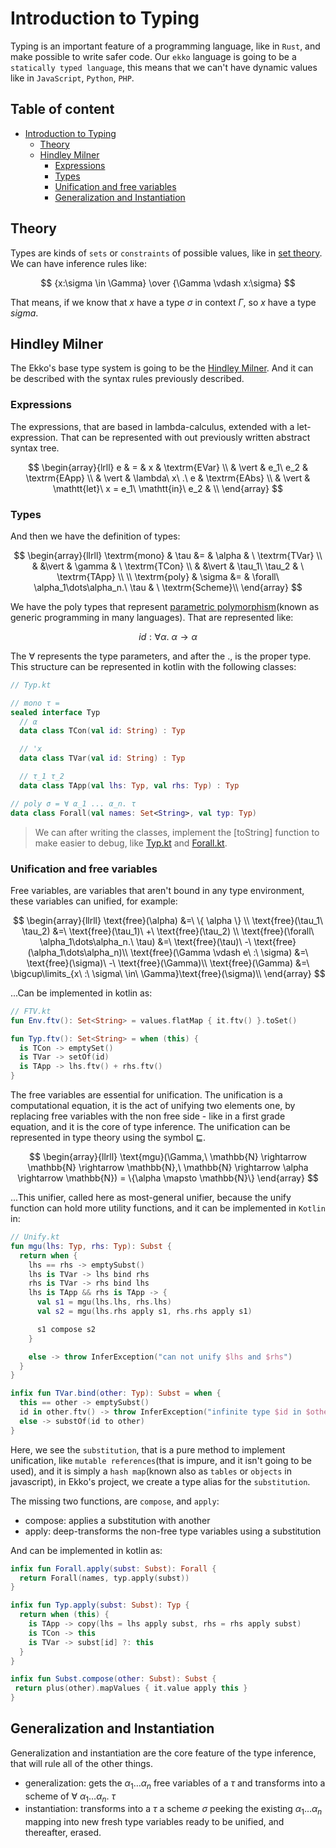 # Introduction to Typing

Typing is an important feature of a programming language, like in `Rust`, and make possible to write safer code.
Our `ekko` language is going to be a `statically typed language`, this means that we can't have dynamic values like in
`JavaScript`, `Python`, `PHP`.

## Table of content

- [Introduction to Typing](#introduction-to-typing)
  - [Theory](#theory)
  - [Hindley Milner](#hindley-milner)
    - [Expressions](#expressions)
    - [Types](#types)
    - [Unification and free variables](#unification-and-free-variables)
    - [Generalization and Instantiation](#generalization-and-instantiation)

## Theory

Types are kinds of `sets` or `constraints` of possible values, like
in [set theory](https://en.wikipedia.org/wiki/Set_theory). We can have inference rules like:

$$ {x:\sigma \in \Gamma} \over {\Gamma \vdash x:\sigma} $$

That means, if we know that $x$ have a type $\sigma$ in context $\Gamma$, so $x$ have a type $sigma$.

## Hindley Milner

The Ekko's base type system is going to be the [Hindley Milner](https://en.wikipedia.org/wiki/Hindley%E2%80%93Milner_type_system). And it can be described with the syntax rules previously described.

### Expressions

The expressions, that are based in lambda-calculus, extended with a let-expression. That can be represented with out previously written abstract syntax tree.

$$
\begin{array}{lrll}
  e & =     & x                                   & \textrm{EVar} \\
    & \vert & e_1\ e_2                            & \textrm{EApp} \\
    & \vert & \lambda\ x\ .\ e                    & \textrm{EAbs} \\
    & \vert & \mathtt{let}\ x = e_1\ \mathtt{in}\ e_2 & \\
\end{array}
$$

### Types

And then we have the definition of types:

$$
\begin{array}{llrll}
  \textrm{mono} & \tau &=     & \alpha         & \ \textrm{TVar} \\
                &      &\vert & \gamma         & \ \textrm{TCon} \\
                &      &\vert & \tau_1\ \tau_2 & \ \textrm{TApp} \\
  \\
  \textrm{poly} & \sigma &= & \forall\ \alpha_1\dots\alpha_n.\ \tau & \ \textrm{Scheme}\\
\end{array}
$$

We have the poly types that represent [parametric polymorphism](https://en.wikipedia.org/wiki/Parametric_polymorphism)(known as generic programming in many languages). That are represented like:

$$
id : \forall \alpha.\ \alpha \rightarrow \alpha
$$

The $\forall$ represents the type parameters, and after the $.$, is the proper type. This structure can be represented in kotlin with the following classes:

```kotlin
// Typ.kt

// mono τ =
sealed interface Typ
  // α
  data class TCon(val id: String) : Typ

  // 'x
  data class TVar(val id: String) : Typ

  // τ_1 τ_2
  data class TApp(val lhs: Typ, val rhs: Typ) : Typ

// poly σ = ∀ α_1 ... α_n. τ
data class Forall(val names: Set<String>, val typ: Typ)
```

> We can after writing the classes, implement the [toString] function to make easier to debug, like [Typ.kt](https://github.com/gabrielleeg1/ekko/blob/main/src/main/kotlin/typing/Typ.kt) and [Forall.kt](https://github.com/gabrielleeg1/ekko/blob/main/src/main/kotlin/typing/Forall.kt).

### Unification and free variables

Free variables, are variables that aren't bound in any type environment, these variables can unified, for example:

$$
\begin{array}{llrll}
  \text{free}(\alpha)                     &=\ \{ \alpha \} \\
  \text{free}(\tau_1\ \tau_2)             &=\ \text{free}(\tau_1)\ +\ \text{free}(\tau_2) \\
  \text{free}(\forall\ \alpha_1\dots\alpha_n.\ \tau) &=\ \text{free}(\tau)\ -\ \text{free}(\alpha_1\dots\alpha_n)\\
  \text{free}(\Gamma \vdash e\ :\ \sigma) &=\ \text{free}(\sigma)\ -\ \text{free}(\Gamma)\\
  \text{free}(\Gamma)                     &=\ \bigcup\limits_{x\ :\ \sigma\ \in\ \Gamma}\text{free}(\sigma)\\
\end{array}
$$

...Can be implemented in kotlin as:

```kotlin
// FTV.kt
fun Env.ftv(): Set<String> = values.flatMap { it.ftv() }.toSet()

fun Typ.ftv(): Set<String> = when (this) {
  is TCon -> emptySet()
  is TVar -> setOf(id)
  is TApp -> lhs.ftv() + rhs.ftv()
}
```

The free variables are essential for unification. The unification is a computational equation, it is the act of unifying two elements one, by replacing free variables with the non free side - like in a first grade equation, and it is the core of type inference. The unification can be represented in type theory using the symbol $\sqsubseteq$.

$$
\begin{array}{llrll}
  \text{mgu}(\Gamma,\ \mathbb{N} \rightarrow \mathbb{N} \rightarrow \mathbb{N},\ \mathbb{N} \rightarrow \alpha \rightarrow \mathbb{N}) = \{\alpha \mapsto \mathbb{N}\}
\end{array}
$$

...This unifier, called here as most-general unifier, because the unify function can hold more utility functions, and it can be implemented in `Kotlin` in:

```kotlin
// Unify.kt
fun mgu(lhs: Typ, rhs: Typ): Subst {
  return when {
    lhs == rhs -> emptySubst()
    lhs is TVar -> lhs bind rhs
    rhs is TVar -> rhs bind lhs
    lhs is TApp && rhs is TApp -> {
      val s1 = mgu(lhs.lhs, rhs.lhs)
      val s2 = mgu(lhs.rhs apply s1, rhs.rhs apply s1)

      s1 compose s2
    }

    else -> throw InferException("can not unify $lhs and $rhs")
  }
}

infix fun TVar.bind(other: Typ): Subst = when {
  this == other -> emptySubst()
  id in other.ftv() -> throw InferException("infinite type $id in $other")
  else -> substOf(id to other)
}
```

Here, we see the `substitution`, that is a pure method to implement unification, like `mutable references`(that is impure, and it isn't going to be used), and it is simply a `hash map`(known also as `tables` or `objects` in javascript), in Ekko's project, we create a type alias for the `substitution`.

The missing two functions, are `compose`, and `apply`:

- compose: applies a substitution with another
- apply: deep-transforms the non-free type variables using a substitution

And can be implemented in kotlin as:

```kotlin
infix fun Forall.apply(subst: Subst): Forall {
  return Forall(names, typ.apply(subst))
}

infix fun Typ.apply(subst: Subst): Typ {
  return when (this) {
    is TApp -> copy(lhs = lhs apply subst, rhs = rhs apply subst)
    is TCon -> this
    is TVar -> subst[id] ?: this
  }
}

infix fun Subst.compose(other: Subst): Subst {
 return plus(other).mapValues { it.value apply this }
}
```

## Generalization and Instantiation

Generalization and instantiation are the core feature of the type inference, that will rule all of the other things.

- generalization: gets the $\alpha_1\dots\alpha_n$ free variables of a $\tau$ and transforms into a scheme of $\forall\ \alpha_1\dots\alpha_n.\ \tau$
- instantiation: transforms into a $\tau$ a scheme $\sigma$ peeking the existing $\alpha_1\dots\alpha_n$ mapping into new fresh type variables ready to be unified, and thereafter, erased.
